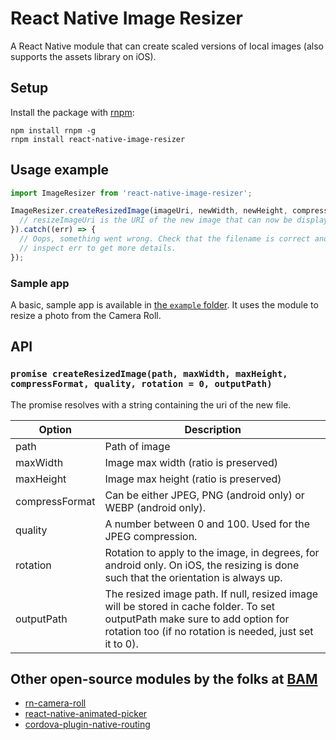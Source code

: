 # React Native Image Resizer

A React Native module that can create scaled versions of local images (also supports the assets library on iOS).

## Setup

Install the package with [rnpm](https://github.com/rnpm/rnpm):
```
npm install rnpm -g
rnpm install react-native-image-resizer
```

## Usage example

```javascript
import ImageResizer from 'react-native-image-resizer';

ImageResizer.createResizedImage(imageUri, newWidth, newHeight, compressFormat, quality, rotation, outputPath).then((resizedImageUri) => {
  // resizeImageUri is the URI of the new image that can now be displayed, uploaded...
}).catch((err) => {
  // Oops, something went wrong. Check that the filename is correct and
  // inspect err to get more details.
});
```

### Sample app

A basic, sample app is available in [the `example` folder](https://github.com/bamlab/react-native-image-resizer/tree/master/example). It uses the module to resize a photo from the Camera Roll.

## API

### `promise createResizedImage(path, maxWidth, maxHeight, compressFormat, quality, rotation = 0, outputPath)`

The promise resolves with a string containing the uri of the new file.

Option | Description
------ | -----------
path | Path of image
maxWidth | Image max width (ratio is preserved)
maxHeight | Image max height (ratio is preserved)
compressFormat | Can be either JPEG, PNG (android only) or WEBP (android only).
quality | A number between 0 and 100. Used for the JPEG compression.
rotation | Rotation to apply to the image, in degrees, for android only. On iOS, the resizing is done such that the orientation is always up.
outputPath | The resized image path. If null, resized image will be stored in cache folder. To set outputPath make sure to add option for rotation too (if no rotation is needed, just set it to 0).

## Other open-source modules by the folks at [BAM](http://github.com/bamlab)

 * [rn-camera-roll](https://github.com/bamlab/rn-camera-roll)
 * [react-native-animated-picker](https://github.com/bamlab/react-native-animated-picker)
 * [cordova-plugin-native-routing](https://github.com/bamlab/cordova-plugin-native-routing)
